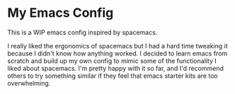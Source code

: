 # My Emacs Config

This is a WIP emacs config inspired by spacemacs. 

I really liked the ergonomics of spacemacs but I had a hard time tweaking it because I didn't know how anything worked. I decided to learn emacs from scratch and build up my own config to mimic some of the functionality I liked about spacemacs. I'm pretty happy with it so far, and I'd recommend others to try something similar if they feel that emacs starter kits are too overwhelming.

